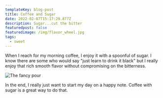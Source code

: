 ```yaml
---
templateKey: blog-post
title: Coffee and Sugar
date: 2022-02-07T15:17:29.877Z
description: Sugar...cut the bitter
featuredpost: false
featuredimage: /img/flavor_wheel.jpg
tags:
  - sweet
---
```

When I reach for my morning coffee, I enjoy it with a spoonful of sugar.  I know there are some who would say "just learn to drink it black" but I really enjoy that rich smooth flavor without compromising on the bitterness.  

![The fancy pour](/img/jumbotron.jpg "Making the perfect cup...just add sugar.")

In the end, I really just want to start my day on a happy note.  Coffee with sugar is a great way to do that.